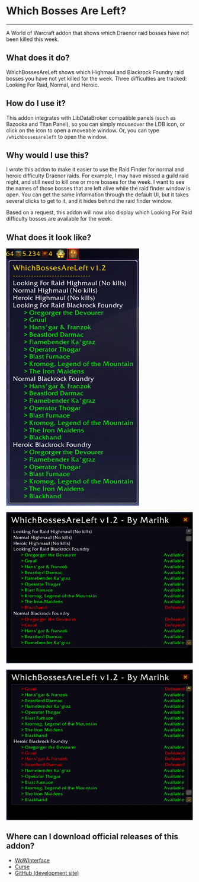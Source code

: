 # Which Bosses Are Left?
---

A World of Warcraft addon that shows which Draenor raid bosses have not been
killed this week.

## What does it do?

WhichBossesAreLeft shows which Highmaul and Blackrock Foundry raid bosses
you have not yet killed for the week. Three difficulties are tracked:
Looking For Raid, Normal, and Heroic.

## How do I use it?

This addon integrates with LibDataBroker compatible panels (such as Bazooka and
Titan Panel), so you can simply mouseover the LDB icon, or click on the icon
to open a moveable window. Or, you can type `/whichbossesareleft` to open
the window.

## Why would I use this?

I wrote this addon to make it easier to use the Raid Finder for normal and
heroic difficulty Draenor raids. For example, I may have missed a guild raid
night, and still need to kill one or more bosses for the week. I want to see
the names of those bosses that are left alive while the raid finder window is
open. You can get the same information through the default UI, but it takes
several clicks to get to it, and it hides behind the raid finder window.

Based on a request, this addon will now also display which Looking For Raid
difficulty bosses are available for the week.

## What does it look like?

![](https://github.com/jhegg/wow-which-bosses-are-left/blob/gh-pages/images/which-bosses-are-left-tooltip.png)

![](https://github.com/jhegg/wow-which-bosses-are-left/blob/gh-pages/images/which-bosses-are-left_top.png)

![](https://github.com/jhegg/wow-which-bosses-are-left/blob/gh-pages/images/which-bosses-are-left_bottom.png)

## Where can I download official releases of this addon?

* [WoWInterface](http://www.wowinterface.com/downloads/info23546-WhichBossesAreLeft.html)
* [Curse](http://www.curse.com/addons/wow/whichbossesareleft)
* [GitHub (development site)](https://github.com/jhegg/wow-which-bosses-are-left/)
